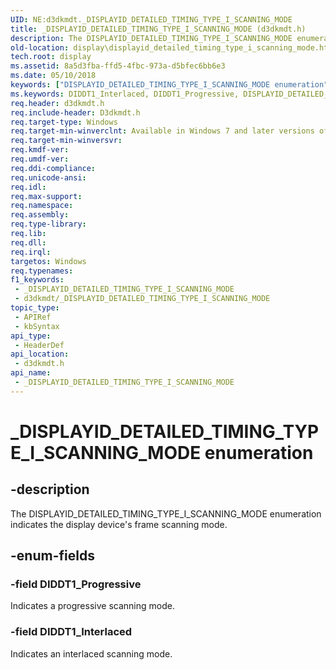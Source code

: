```yaml
---
UID: NE:d3dkmdt._DISPLAYID_DETAILED_TIMING_TYPE_I_SCANNING_MODE
title: _DISPLAYID_DETAILED_TIMING_TYPE_I_SCANNING_MODE (d3dkmdt.h)
description: The DISPLAYID_DETAILED_TIMING_TYPE_I_SCANNING_MODE enumeration indicates the display device's frame scanning mode.
old-location: display\displayid_detailed_timing_type_i_scanning_mode.htm
tech.root: display
ms.assetid: 8a5d3fba-ffd5-4fbc-973a-d5bfec6bb6e3
ms.date: 05/10/2018
keywords: ["DISPLAYID_DETAILED_TIMING_TYPE_I_SCANNING_MODE enumeration"]
ms.keywords: DIDDT1_Interlaced, DIDDT1_Progressive, DISPLAYID_DETAILED_TIMING_TYPE_I_SCANNING_MODE, DmEnums_62dac0af-5d16-4943-ad25-71a00d0d4e9e.xml, _DISPLAYID_DETAILED_TIMING_TYPE_I_SCANNING_MODE, _DISPLAYID_DETAILED_TIMING_TYPE_I_SCANNING_MODE enumeration [Display Devices], d3dkmdt/DIDDT1_Interlaced, d3dkmdt/DIDDT1_Progressive, d3dkmdt/_DISPLAYID_DETAILED_TIMING_TYPE_I_SCANNING_MODE, display.displayid_detailed_timing_type_i_scanning_mode
req.header: d3dkmdt.h
req.include-header: D3dkmdt.h
req.target-type: Windows
req.target-min-winverclnt: Available in Windows 7 and later versions of the Windows operating systems.
req.target-min-winversvr: 
req.kmdf-ver: 
req.umdf-ver: 
req.ddi-compliance: 
req.unicode-ansi: 
req.idl: 
req.max-support: 
req.namespace: 
req.assembly: 
req.type-library: 
req.lib: 
req.dll: 
req.irql: 
targetos: Windows
req.typenames: 
f1_keywords:
 - _DISPLAYID_DETAILED_TIMING_TYPE_I_SCANNING_MODE
 - d3dkmdt/_DISPLAYID_DETAILED_TIMING_TYPE_I_SCANNING_MODE
topic_type:
 - APIRef
 - kbSyntax
api_type:
 - HeaderDef
api_location:
 - d3dkmdt.h
api_name:
 - _DISPLAYID_DETAILED_TIMING_TYPE_I_SCANNING_MODE
---
```


# _DISPLAYID_DETAILED_TIMING_TYPE_I_SCANNING_MODE enumeration


## -description

The DISPLAYID_DETAILED_TIMING_TYPE_I_SCANNING_MODE enumeration indicates the display device's frame scanning mode.

## -enum-fields

### -field DIDDT1_Progressive

Indicates a progressive scanning mode.

### -field DIDDT1_Interlaced

Indicates an interlaced scanning mode.

